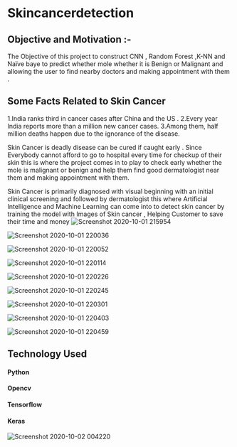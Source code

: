 # Skincancerdetection

## Objective and Motivation :-
The Objective of this project to construct CNN , Random Forest ,K-NN and Naïve baye to predict whether mole whether it is Benign or Malignant and allowing the user to find nearby doctors and making appointment with them .

## Some Facts Related to Skin Cancer 
1.India ranks third in cancer cases after China and the US .
2.Every year India reports more than a million new cancer cases. 
3.Among them, half million deaths happen due to the ignorance of the disease. 

Skin Cancer is deadly disease can be cured if caught early . 
Since Everybody cannot afford to go to hospital every time for checkup of their skin this is where the project comes in to play to check early whether the mole is malignant or benign and help them find good dermatologist near them and making appointment with them.

Skin Cancer is primarily diagnosed with visual beginning with an initial clinical screening and followed by dermatologist this where Artificial Intelligence and Machine Learning can come into to detect skin cancer by training the model with Images of Skin cancer , Helping Customer to save their time and money
![Screenshot 2020-10-01 215954](https://user-images.githubusercontent.com/55208353/94837729-40626c00-0432-11eb-9c94-9dbaa581d695.png)

![Screenshot 2020-10-01 220036](https://user-images.githubusercontent.com/55208353/94837819-5ec86780-0432-11eb-9e33-07509d036962.png)

![Screenshot 2020-10-01 220052](https://user-images.githubusercontent.com/55208353/94837825-5ff99480-0432-11eb-9354-96d60e2ee54a.png)

![Screenshot 2020-10-01 220114](https://user-images.githubusercontent.com/55208353/94837834-612ac180-0432-11eb-868a-8c847c9a3489.png)

![Screenshot 2020-10-01 220226](https://user-images.githubusercontent.com/55208353/94837839-62f48500-0432-11eb-994e-440599c26aca.png)

![Screenshot 2020-10-01 220245](https://user-images.githubusercontent.com/55208353/94837850-6556df00-0432-11eb-99d7-1258f6b7ec31.png)

![Screenshot 2020-10-01 220301](https://user-images.githubusercontent.com/55208353/94837858-6720a280-0432-11eb-9b05-b4e0937cdd2f.png)

![Screenshot 2020-10-01 220403](https://user-images.githubusercontent.com/55208353/94837862-67b93900-0432-11eb-8aa1-97e3ed2c8b84.png)

![Screenshot 2020-10-01 220459](https://user-images.githubusercontent.com/55208353/94837880-6ab42980-0432-11eb-9fc6-1e7e5bd27644.png)
 
 ## Technology Used 
     
 #### Python
 #### Opencv
 #### Tensorflow
 #### Keras
 
 ![Screenshot 2020-10-02 004220](https://user-images.githubusercontent.com/55208353/94852907-32b7e100-0448-11eb-9aa6-7ce7833095fb.png)

